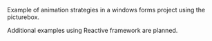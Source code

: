 Example of animation strategies in a windows forms project using the picturebox. 

Additional examples using Reactive framework are planned. 